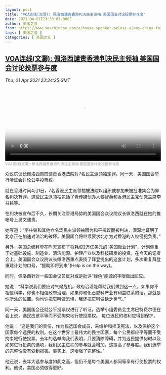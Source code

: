 ```yaml
---
layout: post
title: "VOA连线(文灏): 佩洛西谴责香港判决民主领袖 美国国会讨论投票参与度"
date: 2021-04-01T23:39:03.000Z
author: 美国之音
from: https://www.voachinese.com/a/house-speaker-pelosi-slams-china-for-convicting-hong-kong-democratic-leaders-20210401/5837436.html
tags: [ 美国之音 ]
categories: [ 美国之音 ]
---
```

<!--1617320343000-->
[VOA连线(文灏): 佩洛西谴责香港判决民主领袖 美国国会讨论投票参与度](https://www.voachinese.com/a/house-speaker-pelosi-slams-china-for-convicting-hong-kong-democratic-leaders-20210401/5837436.html)
------

<div>
<div><i>Thu, 01 Apr 2021 23:34:25 GMT</i></div><video poster="https://images.weserv.nl?url=gdb.voanews.com/5ae24dca-b9c2-4a5a-95ae-ad8053688c1b_tv_r1_s_w900.jpg" src="https://av.voanews.com/Videoroot/Pangeavideo/2021/04/5/5a/5ae24dca-b9c2-4a5a-95ae-ad8053688c1b_240p.mp4" style="width:100%" controls></video><div><small style="color: #999;">VOA连线(文灏): 佩洛西谴责香港判决民主领袖 美国国会讨论投票参与度</small></div><p>众议院议长佩洛西周四谴责香港法院对7名民主派领袖定罪。同一天，美国国会举行听证会讨论公平投票权。</p><p>就在香港时间4月1日，7名香港民主派领袖被法院以组织或参加未被批准集会为罪名判决有罪。这些民主派领袖包括了壹传媒创办人黎智英和香港民主党创党主席李柱铭等。</p><p>在判决被宣布后不久，长期关注香港局势的美国国会众议院议长佩洛西就在她的推帐号上发文谴责。</p><p>她写道：“李柱铭和其他六名泛民主派领袖因为和平抗议而被判决，深深地证明了北京正在加速对法治的破坏。美国国会将继续要求北京为对香港的人权侵犯负责。”</p><p>另外，美国总统拜登在昨天宣布了将耗资2万亿美元的“美国就业计划”，计划侧重于对基础设施、制造业、清洁能源、护理产业以及科技研发的投资。在今天的记者会上，美国国会众议院议长佩洛西重点表扬了拜登提出的这套计划，多次重复拜登重建计划的口号，“援助即将到来”(Help is on the way)。</p><p>同时，佩洛西针对一些国会议员反对或是批评”绿色“能源的字眼做出回应。</p><p>她说：“科学说我们要应对气候危机。政府治理能帮助我们做到这一点。如果你不相信科学，你也不相信政府治理，如果你和化石燃料产业有利益联系的话，那就是你所处的位置。你也许把它叫做恐惧，我还把它叫做缺乏勇气。”</p><p>同一天，美国国会还就公平投票权进行了听证，选举小组委员会主席巴特费尔德在会上说，选民应该平等而不受拘束地行使投票权。 每位选民的权利应得到保护。</p><p>他说： “这是我们的责任，作为民选国会成员，来维护和捍卫宪法，以及保护这个国家每个选民的权利。在这个世界上最伟大的民主国家，每个公民都应平等而不受拘束地行使投票。去年的选举向我们表明，只要消除障碍，并为选民提供何时以及如何进行投票的选项，我们民主进程的参与就会增加，这提高了参与度。我们选举的完整性没有受到损害。事实上，这增强了完整性。”</p><p>他还说，去年大选参与度如此之高，但仍不是每个美国人都同等享有行使投票的权利。他说，美国必须做得更好。</p>
</div>
